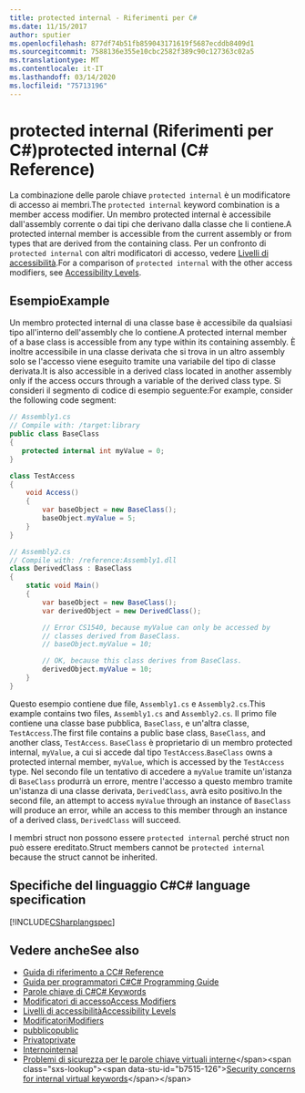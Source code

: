 ```yaml
---
title: protected internal - Riferimenti per C#
ms.date: 11/15/2017
author: sputier
ms.openlocfilehash: 877df74b51fb859043171619f5687ecddb8409d1
ms.sourcegitcommit: 7588136e355e10cbc2582f389c90c127363c02a5
ms.translationtype: MT
ms.contentlocale: it-IT
ms.lasthandoff: 03/14/2020
ms.locfileid: "75713196"
---
```

# <a name="protected-internal-c-reference"></a><span data-ttu-id="b7515-102">protected internal (Riferimenti per C#)</span><span class="sxs-lookup"><span data-stu-id="b7515-102">protected internal (C# Reference)</span></span>

<span data-ttu-id="b7515-103">La combinazione delle parole chiave `protected internal` è un modificatore di accesso ai membri.</span><span class="sxs-lookup"><span data-stu-id="b7515-103">The `protected internal` keyword combination is a member access modifier.</span></span> <span data-ttu-id="b7515-104">Un membro protected internal è accessibile dall'assembly corrente o dai tipi che derivano dalla classe che li contiene.</span><span class="sxs-lookup"><span data-stu-id="b7515-104">A protected internal member is accessible from the current assembly or from types that are derived from the containing class.</span></span> <span data-ttu-id="b7515-105">Per un confronto di `protected internal` con altri modificatori di accesso, vedere [Livelli di accessibilità](accessibility-levels.md).</span><span class="sxs-lookup"><span data-stu-id="b7515-105">For a comparison of `protected internal` with the other access modifiers, see [Accessibility Levels](accessibility-levels.md).</span></span>

## <a name="example"></a><span data-ttu-id="b7515-106">Esempio</span><span class="sxs-lookup"><span data-stu-id="b7515-106">Example</span></span>

<span data-ttu-id="b7515-107">Un membro protected internal di una classe base è accessibile da qualsiasi tipo all'interno dell'assembly che lo contiene.</span><span class="sxs-lookup"><span data-stu-id="b7515-107">A protected internal member of a base class is accessible from any type within its containing assembly.</span></span> <span data-ttu-id="b7515-108">È inoltre accessibile in una classe derivata che si trova in un altro assembly solo se l'accesso viene eseguito tramite una variabile del tipo di classe derivata.</span><span class="sxs-lookup"><span data-stu-id="b7515-108">It is also accessible in a derived class located in another assembly only if the access occurs through a variable of the derived class type.</span></span> <span data-ttu-id="b7515-109">Si consideri il segmento di codice di esempio seguente:</span><span class="sxs-lookup"><span data-stu-id="b7515-109">For example, consider the following code segment:</span></span>

```csharp
// Assembly1.cs
// Compile with: /target:library
public class BaseClass
{
   protected internal int myValue = 0;
}

class TestAccess
{
    void Access()
    {
        var baseObject = new BaseClass();
        baseObject.myValue = 5;
    }
}
```

```csharp
// Assembly2.cs
// Compile with: /reference:Assembly1.dll
class DerivedClass : BaseClass
{
    static void Main()
    {
        var baseObject = new BaseClass();
        var derivedObject = new DerivedClass();

        // Error CS1540, because myValue can only be accessed by
        // classes derived from BaseClass.
        // baseObject.myValue = 10;

        // OK, because this class derives from BaseClass.
        derivedObject.myValue = 10;
    }
}
```

<span data-ttu-id="b7515-110">Questo esempio contiene due file, `Assembly1.cs` e `Assembly2.cs`.</span><span class="sxs-lookup"><span data-stu-id="b7515-110">This example contains two files, `Assembly1.cs` and `Assembly2.cs`.</span></span>
<span data-ttu-id="b7515-111">Il primo file contiene una classe base pubblica, `BaseClass`, e un'altra classe, `TestAccess`.</span><span class="sxs-lookup"><span data-stu-id="b7515-111">The first file contains a public base class, `BaseClass`, and another class, `TestAccess`.</span></span> <span data-ttu-id="b7515-112">`BaseClass` è proprietario di un membro protected internal, `myValue`, a cui si accede dal tipo `TestAccess`.</span><span class="sxs-lookup"><span data-stu-id="b7515-112">`BaseClass` owns a protected internal member, `myValue`, which is accessed by the `TestAccess` type.</span></span>
<span data-ttu-id="b7515-113">Nel secondo file un tentativo di accedere a `myValue` tramite un'istanza di `BaseClass` produrrà un errore, mentre l'accesso a questo membro tramite un'istanza di una classe derivata, `DerivedClass`, avrà esito positivo.</span><span class="sxs-lookup"><span data-stu-id="b7515-113">In the second file, an attempt to access `myValue` through an instance of `BaseClass` will produce an error, while an access to this member through an instance of a derived class, `DerivedClass` will succeed.</span></span>

<span data-ttu-id="b7515-114">I membri struct non possono essere `protected internal` perché struct non può essere ereditato.</span><span class="sxs-lookup"><span data-stu-id="b7515-114">Struct members cannot be `protected internal` because the struct cannot be inherited.</span></span>

## <a name="c-language-specification"></a><span data-ttu-id="b7515-115">Specifiche del linguaggio C#</span><span class="sxs-lookup"><span data-stu-id="b7515-115">C# language specification</span></span>

[!INCLUDE[CSharplangspec](~/includes/csharplangspec-md.md)]

## <a name="see-also"></a><span data-ttu-id="b7515-116">Vedere anche</span><span class="sxs-lookup"><span data-stu-id="b7515-116">See also</span></span>

- [<span data-ttu-id="b7515-117">Guida di riferimento a C</span><span class="sxs-lookup"><span data-stu-id="b7515-117">C# Reference</span></span>](../index.md)
- [<span data-ttu-id="b7515-118">Guida per programmatori C#</span><span class="sxs-lookup"><span data-stu-id="b7515-118">C# Programming Guide</span></span>](../../programming-guide/index.md)
- [<span data-ttu-id="b7515-119">Parole chiave di C#</span><span class="sxs-lookup"><span data-stu-id="b7515-119">C# Keywords</span></span>](index.md)
- [<span data-ttu-id="b7515-120">Modificatori di accesso</span><span class="sxs-lookup"><span data-stu-id="b7515-120">Access Modifiers</span></span>](access-modifiers.md)
- [<span data-ttu-id="b7515-121">Livelli di accessibilità</span><span class="sxs-lookup"><span data-stu-id="b7515-121">Accessibility Levels</span></span>](accessibility-levels.md)
- [<span data-ttu-id="b7515-122">Modificatori</span><span class="sxs-lookup"><span data-stu-id="b7515-122">Modifiers</span></span>](index.md)
- [<span data-ttu-id="b7515-123">pubblico</span><span class="sxs-lookup"><span data-stu-id="b7515-123">public</span></span>](public.md)
- [<span data-ttu-id="b7515-124">Privato</span><span class="sxs-lookup"><span data-stu-id="b7515-124">private</span></span>](private.md)
- [<span data-ttu-id="b7515-125">Interno</span><span class="sxs-lookup"><span data-stu-id="b7515-125">internal</span></span>](internal.md)
- <span data-ttu-id="b7515-126">[Problemi di sicurezza per le parole chiave virtuali interne](https://docs.microsoft.com/previous-versions/dotnet/netframework-4.0/heyd8kky(v=vs.100))</span><span class="sxs-lookup"><span data-stu-id="b7515-126">[Security concerns for internal virtual keywords](https://docs.microsoft.com/previous-versions/dotnet/netframework-4.0/heyd8kky(v=vs.100))</span></span>
